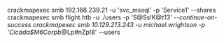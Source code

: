 crackmapexec smb 192.168.239.21 -u 'svc_mssql' -p 'Service1' --shares
crackmapexec smb flight.htb -u ./users -p 'S@Ss!K@*t13' --continue-on-success
crackmapexec smb 10.129.213.243 -u michael.wrightson -p 'Cicada$M6Corpb*@Lp#nZp!8' --users